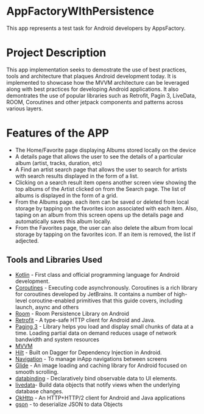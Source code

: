 # AppFactoryWIthPersistence
This app represents a test task for Android developers by AppsFactory.

# Project Description
This app implementation seeks to demostrate the use of best practices, tools and architecture that plaques Android development today. It is implemented 
to showcase how the MVVM architecture can be leveraged along with best practices for developing Android applications. It also demontrates the use of 
popular libraries such as Retrofit, Pagin 3, LiveData, ROOM, Coroutines and other jetpack components and patterns across various layers.

# Features of the APP

- The Home/Favorite page displaying Albums stored locally on the device
- A details page that allows the user to see the details of a particular album (artist, tracks, duration, etc)
- A Find an artist search page that allows the user to search for artists with search results displayed in the form of a list. 
- Clicking on a search result item opens another screen view showing the top albums of the Artist clicked on from the Search page.
The list of albums is displayed in the form of a grid.
- From the Albums page. each item can be saved or deleted from local storage by tapping on the favorites icon associated with each item. Also, taping on an album from this screen opens up the details page and automatically saves this album locally.
- From the Favorites page, the user can also delete the album from local storage by tapping on the favorites icon. If an item is removed, the list if adjected.

## Tools and Libraries Used

- [Kotlin](https://developer.android.com/kotlin) - First class and official programming language for Android development.
- [Coroutines](https://kotlinlang.org/docs/coroutines-overview.html) - Executing code asynchronously. Coroutines is a rich library for coroutines developed by JetBrains. It contains a number of high-level coroutine-enabled primitives 
that this guide covers, including launch, async and others
- [Room](https://developer.android.com/jetpack/androidx/releases/room) - Room Persistence Library on Android
- [Retrofit](https://github.com/square/retrofit) - A type-safe HTTP client for Android and Java.
- [Paging 3](https://developer.android.com/jetpack/androidx/releases/paging) - Library helps you load and display small chunks of data at a time.
Loading partial data on demand reduces usage of network bandwidth and system resources
- [MVVM](https://github.com/square/retrofit)
- [Hilt](https://developer.android.com/jetpack/androidx/releases/hilt) - Built on Dagger for Dependency Injection in Android.
- [Navigation](https://developer.android.com/jetpack/androidx/releases/navigation) - To manage inApp navigations between screens
- [Glide](https://github.com/bumptech/glide) - An image loading and caching library for Android focused on smooth scrolling.
- [databinding](https://developer.android.com/jetpack/androidx/releases/databinding) - Declaratively bind observable data to UI elements.
- [livedata](https://developer.android.com/topic/libraries/architecture/livedata)- Build data objects that notify views when the underlying database changes.
- [OkHttp](https://developer.android.com/jetpack/androidx/releases/databinding) - An HTTP+HTTP/2 client for Android and Java applications
- [gson](https://github.com/google/gson) -  to deserialize JSON to data Objects
